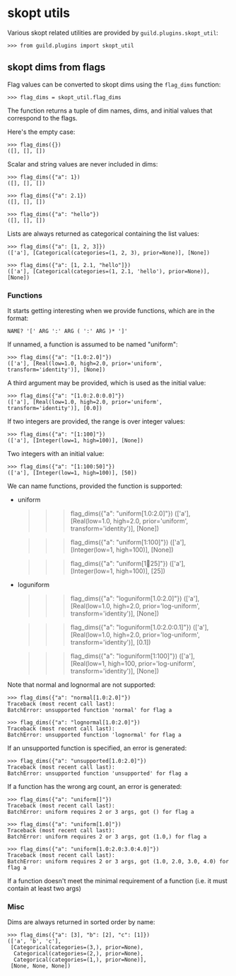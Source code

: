 # skopt utils

Various skopt related utilities are provided by
`guild.plugins.skopt_util`:

    >>> from guild.plugins import skopt_util

## skopt dims from flags

Flag values can be converted to skopt dims using the `flag_dims`
function:

    >>> flag_dims = skopt_util.flag_dims

The function returns a tuple of dim names, dims, and initial values
that correspond to the flags.

Here's the empty case:

    >>> flag_dims({})
    ([], [], [])

Scalar and string values are never included in dims:

    >>> flag_dims({"a": 1})
    ([], [], [])

    >>> flag_dims({"a": 2.1})
    ([], [], [])

    >>> flag_dims({"a": "hello"})
    ([], [], [])

Lists are always returned as categorical containing the list values:

    >>> flag_dims({"a": [1, 2, 3]})
    (['a'], [Categorical(categories=(1, 2, 3), prior=None)], [None])

    >>> flag_dims({"a": [1, 2.1, "hello"]})
    (['a'], [Categorical(categories=(1, 2.1, 'hello'), prior=None)], [None])

### Functions

It starts getting interesting when we provide functions, which are in
the format:

    NAME? '[' ARG ':' ARG ( ':' ARG )* ']'

If unnamed, a function is assumed to be named "uniform":

    >>> flag_dims({"a": "[1.0:2.0]"})
    (['a'], [Real(low=1.0, high=2.0, prior='uniform', transform='identity')], [None])

A third argument may be provided, which is used as the initial value:

    >>> flag_dims({"a": "[1.0:2.0:0.0]"})
    (['a'], [Real(low=1.0, high=2.0, prior='uniform', transform='identity')], [0.0])

If two integers are provided, the range is over integer values:

    >>> flag_dims({"a": "[1:100]"})
    (['a'], [Integer(low=1, high=100)], [None])

Two integers with an initial value:

    >>> flag_dims({"a": "[1:100:50]"})
    (['a'], [Integer(low=1, high=100)], [50])

We can name functions, provided the function is supported:

- uniform

    >>> flag_dims({"a": "uniform[1.0:2.0]"})
    (['a'], [Real(low=1.0, high=2.0, prior='uniform', transform='identity')], [None])

    >>> flag_dims({"a": "uniform[1:100]"})
    (['a'], [Integer(low=1, high=100)], [None])

    >>> flag_dims({"a": "uniform[1:100:25]"})
    (['a'], [Integer(low=1, high=100)], [25])

- loguniform

    >>> flag_dims({"a": "loguniform[1.0:2.0]"})
    (['a'], [Real(low=1.0, high=2.0, prior='log-uniform', transform='identity')], [None])

    >>> flag_dims({"a": "loguniform[1.0:2.0:0.1]"})
    (['a'], [Real(low=1.0, high=2.0, prior='log-uniform', transform='identity')], [0.1])

    >>> flag_dims({"a": "loguniform[1:100]"})
    (['a'], [Real(low=1, high=100, prior='log-uniform', transform='identity')], [None])

Note that normal and lognormal are not supported:

    >>> flag_dims({"a": "normal[1.0:2.0]"})
    Traceback (most recent call last):
    BatchError: unsupported function 'normal' for flag a

    >>> flag_dims({"a": "lognormal[1.0:2.0]"})
    Traceback (most recent call last):
    BatchError: unsupported function 'lognormal' for flag a

If an unsupported function is specified, an error is generated:

    >>> flag_dims({"a": "unsupported[1.0:2.0]"})
    Traceback (most recent call last):
    BatchError: unsupported function 'unsupported' for flag a

If a function has the wrong arg count, an error is generated:

    >>> flag_dims({"a": "uniform[]"})
    Traceback (most recent call last):
    BatchError: uniform requires 2 or 3 args, got () for flag a

    >>> flag_dims({"a": "uniform[1.0]"})
    Traceback (most recent call last):
    BatchError: uniform requires 2 or 3 args, got (1.0,) for flag a

    >>> flag_dims({"a": "uniform[1.0:2.0:3.0:4.0]"})
    Traceback (most recent call last):
    BatchError: uniform requires 2 or 3 args, got (1.0, 2.0, 3.0, 4.0) for flag a

If a function doesn't meet the minimal requirement of a function
(i.e. it must contain at least two args)

### Misc

Dims are always returned in sorted order by name:

    >>> flag_dims({"a": [3], "b": [2], "c": [1]})
    (['a', 'b', 'c'],
     [Categorical(categories=(3,), prior=None),
      Categorical(categories=(2,), prior=None),
      Categorical(categories=(1,), prior=None)],
     [None, None, None])
